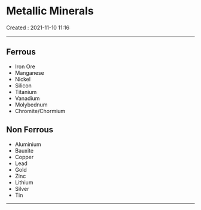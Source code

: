 #  Metallic Minerals
Created : 2021-11-10 11:16

---


## Ferrous
- Iron Ore
- Manganese
- Nickel
- Silicon
- Titanium
- Vanadium
- Molybednum
- Chromite/Chormium


## Non Ferrous
- Aluminium
- Bauxite
- Copper
- Lead
- Gold
- Zinc
- Lithium
- Silver
- Tin





---

